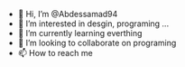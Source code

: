 - 👋 Hi, I’m @Abdessamad94
- 👀 I’m interested in desgin, programing ...
- 🌱 I’m currently learning everthing
- 💞️ I’m looking to collaborate on programing
- 📫 How to reach me 

<!---
Abdessamad94/Abdessamad94 is a ✨ special ✨ repository because its `README.md` (this file) appears on your GitHub profile.
You can click the Preview link to take a look at your changes.
--->
